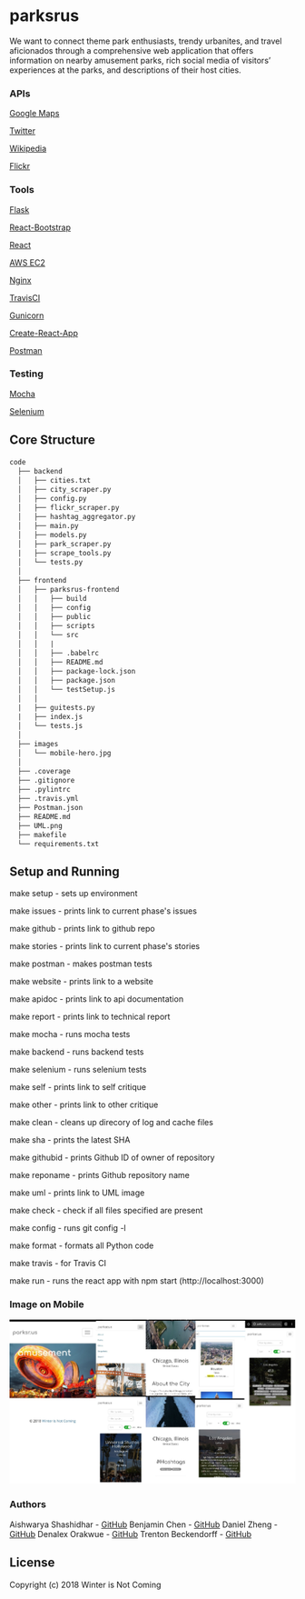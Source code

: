 # parksrus

We want to connect theme park enthusiasts, trendy urbanites, and travel aficionados through a comprehensive web application that offers information on nearby amusement parks, rich social media of visitors’ experiences at the parks, and descriptions of their host cities.

### APIs

[Google Maps](https://developers.google.com/maps/)

[Twitter](https://developer.twitter.com/)

[Wikipedia](https://www.mediawiki.org/wiki/API:Main_page)

[Flickr](https://www.flickr.com/services/api/)

### Tools

[Flask](http://flask.pocoo.org/)

[React-Bootstrap](https://react-bootstrap.github.io/)

[React](https://reactjs.org/)

[AWS EC2](https://aws.amazon.com/ec2/)

[Nginx](https://www.nginx.com/welcome-to-nginx/)

[TravisCI](https://travis-ci.org/)

[Gunicorn](http://gunicorn.org/)

[Create-React-App](https://github.com/facebook/create-react-app)

[Postman](https://www.getpostman.com/)

### Testing

[Mocha](https://mochajs.org/)

[Selenium](https://www.seleniumhq.org/)

## Core Structure 
    code
      ├── backend
      │   ├── cities.txt
      │   ├── city_scraper.py
      │   ├── config.py
      │   ├── flickr_scraper.py
      │   ├── hashtag_aggregator.py
      │   ├── main.py
      │   ├── models.py
      │   ├── park_scraper.py
      |   ├── scrape_tools.py
      │   └── tests.py
      │
      ├── frontend
      │   ├── parksrus-frontend
      │   │   ├── build
      │   │   ├── config
      │   │   ├── public
      │   │   ├── scripts
      │   │   └── src
      │   │   |
      │   │   ├── .babelrc
      │   │   ├── README.md
      │   │   ├── package-lock.json
      │   │   ├── package.json
      │   │   └── testSetup.js
      │   │
      |   ├── guitests.py
      |   ├── index.js
      │   └── tests.js
      │
      ├── images
      │   └── mobile-hero.jpg
      │
      ├── .coverage
      ├── .gitignore
      ├── .pylintrc
      ├── .travis.yml
      ├── Postman.json
      ├── README.md
      ├── UML.png
      ├── makefile
      └── requirements.txt
      

## Setup and Running
make setup    - sets up environment

make issues   - prints link to current phase's issues

make github   - prints link to github repo

make stories  - prints link to current phase's stories

make postman  - makes postman tests

make website  - prints link to a website

make apidoc   - prints link to api documentation

make report   - prints link to technical report

make mocha    - runs mocha tests

make backend  - runs backend tests

make selenium - runs selenium tests

make self     - prints link to self critique

make other    - prints link to other critique

make clean    - cleans up direcory of log and cache files

make sha      - prints the latest SHA

make githubid - prints Github ID of owner of repository

make reponame - prints Github repository name

make uml      - prints link to UML image

make check    - check if all files specified are present

make config   - runs git config -l

make format   - formats all Python code

make travis   - for Travis CI

make run      - runs the react app with npm start (http://localhost:3000)


### Image on Mobile
![ ](https://github.com/aish12/parksrus/blob/master/images/mobile-hero.jpg)

### Authors
Aishwarya Shashidhar - [GitHub](https://github.com/aish12)
Benjamin Chen - [GitHub](https://github.com/b-chen)
Daniel Zheng - [GitHub](https://github.com/danielczheng)
Denalex Orakwue - [GitHub](https://github.com/ChimdinduDenalexOrakwue)
Trenton Beckendorff - [GitHub](https://github.com/trentonbeckendorff)

## License
Copyright (c) 2018 Winter is Not Coming

